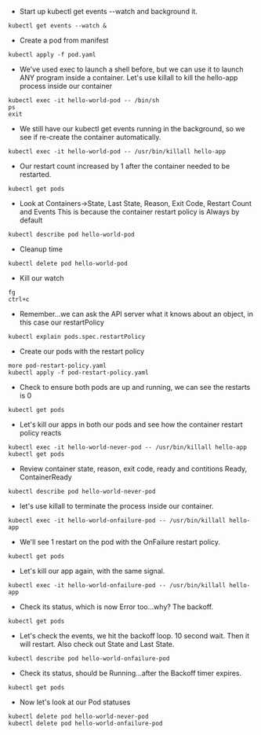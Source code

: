 - Start up kubectl get events --watch and background it.

```
kubectl get events --watch &
```


- Create a pod from manifest

```
kubectl apply -f pod.yaml
```

- We've used exec to launch a shell before, but we can use it to launch ANY program inside a container.
Let's use killall to kill the hello-app process inside our container

```
kubectl exec -it hello-world-pod -- /bin/sh 
ps
exit
```

- We still have our kubectl get events running in the background, so we see if re-create the container automatically.

```
kubectl exec -it hello-world-pod -- /usr/bin/killall hello-app
```

- Our restart count increased by 1 after the container needed to be restarted.

```
kubectl get pods
```

- Look at Containers->State, Last State, Reason, Exit Code, Restart Count and Events
This is because the container restart policy is Always by default

```
kubectl describe pod hello-world-pod
```

- Cleanup time

```
kubectl delete pod hello-world-pod
```

- Kill our watch

```
fg
ctrl+c
```

- Remember...we can ask the API server what it knows about an object, in this case our restartPolicy

```
kubectl explain pods.spec.restartPolicy
```

- Create our pods with the restart policy

```
more pod-restart-policy.yaml
kubectl apply -f pod-restart-policy.yaml
```

- Check to ensure both pods are up and running, we can see the restarts is 0

```
kubectl get pods 
```

- Let's kill our apps in both our pods and see how the container restart policy reacts

```
kubectl exec -it hello-world-never-pod -- /usr/bin/killall hello-app
kubectl get pods
```

- Review container state, reason, exit code, ready and contitions Ready, ContainerReady

```
kubectl describe pod hello-world-never-pod
```

- let's use killall to terminate the process inside our container. 

```
kubectl exec -it hello-world-onfailure-pod -- /usr/bin/killall hello-app
```

- We'll see 1 restart on the pod with the OnFailure restart policy.

```
kubectl get pods 
```

- Let's kill our app again, with the same signal.

```
kubectl exec -it hello-world-onfailure-pod -- /usr/bin/killall hello-app
```

- Check its status, which is now Error too...why? The backoff.

```
kubectl get pods 
```

- Let's check the events, we hit the backoff loop. 10 second wait. Then it will restart.
Also check out State and Last State.

```
kubectl describe pod hello-world-onfailure-pod 
```

- Check its status, should be Running...after the Backoff timer expires.

```
kubectl get pods 
```

- Now let's look at our Pod statuses

```
kubectl delete pod hello-world-never-pod
kubectl delete pod hello-world-onfailure-pod
```